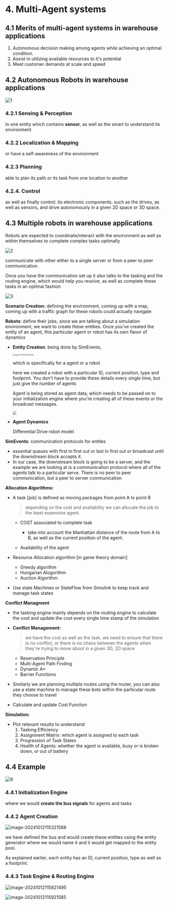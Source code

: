 # 4. Multi-Agent systems

## 4.1 Merits of multi-agent systems in warehouse applications

1. Autonomous decision making among agents while achieving an optimal condition.
2. Assist in utilizing available resources to it's potential
3. Meet customer demands at scale and speed



## 4.2 Autonomous Robots in warehouse applications

![1](https://github.com/Aynlai/Distributed-Robot-System-in-Warehouse-Scenario/blob/main/fig/readmefig/1.png?raw=true)

### 4.2.1 Sensing & Perception

In one entity which contains **sensor**, as well as the smart to understand its environment

### 4.2.2 Localization & Mapping

or have a self-awareness of the environment

### 4.2.3 Planning

able to plan its path or its task from one location to another

### 4.2.4. Control

as well as finally control. its electronic components, such as the drives, as well as sensors, and drive autonomously in a given 2D space or 3D space.

## 4.3 Multiple robots in warehouse applications

Robots are expected to coordinate/interact with the environment as well as within themselves to complete complex tasks optimally

![2](https://github.com/Aynlai/Distributed-Robot-System-in-Warehouse-Scenario/blob/main/fig/readmefig/2.png?raw=true)

communicate with other either to a single server or from a peer to peer communication.

Once you have the communication set up it also talks to the tasking and the routing engine, which would help you resolve, as well as complete these tasks in an optimal fashion

![3](https://github.com/Aynlai/Distributed-Robot-System-in-Warehouse-Scenario/blob/main/fig/readmefig/3.png?raw=true)

**Scenario Creation:** defining the environment, coming up with a map, coming up with a traffic graph for these robots could actually navigate

**Robots**: define their jobs, since we are talking about a simulation environment, we want to create these entities. Once you've created the entity of an agent, this particular agent or robot has its own flavor of dynamics

 +  **Entity Creation**:  being done by SimEvents, 

    <img src="https://github.com/Aynlai/Distributed-Robot-System-in-Warehouse-Scenario/blob/main/fig/readmefig/4.png?raw=true" alt="image-20241012105929536" style="zoom: 33%;" />

    which is specifically for a agent or a robot

    here we created a robot with a particular ID, current position, type and footprint. You don't have to provide these details every single time,  but just give the number of agents

    Agent is being stored as agent data, which needs to be passed on to your initialization engine where you're creating all of these events or the broadcast messages. 

    <img src="https://github.com/Aynlai/Distributed-Robot-System-in-Warehouse-Scenario/blob/main/fig/readmefig/5.png?raw=true" style="zoom:67%;" />

 +  **Agent Dynamics**

    Differential Drive robot model

**SimEvents**: communication protocols for entites

+ essential queues with first in first out or last in first out or broadcast until the downstream block accepts it.
+ In our case, the downstream block is going to be a server, and the example we are looking at is a communication protocol where all of the agents talk to a particular serve. There is no peer to peer communication, but a peer to server communication

**Allocation Algorithms:**

+ A task [job] is defined as moving packages from point A to point B

  > depending on the cost and availability we can allocate the job to the least expensive agent.

  + COST associated to complete task
    + take into account the Manhattan distance of the route from A to B, as well as the current position of the agent.

  + Availability of the agent

    

+ Resource Allocation algorithm [in game theory domain]

  + Greedy algorithm
  + Hungarian Alogorithm
  + Auction Algorithm

+ Use state Machines or StateFlow from Simulink to keep track and manage task states

**Conflict Managment**

+ the tasking engine mainly depends on the routing engine to calculate the cost and update the cost every single time stamp of the simulation

+ **Conflict Management:**

  >  we have the cost as well as the task, we need to ensure that there is no conflict, or there is no chaos between the agents when they're trying to move about in a given 3D, 2D space

  + Reservation Principle
  + Multi-Agent Path Finding
  + Dynamic A*
  + Barrier Functions

+ Similarly we are planning multiple routes using the router, you can also use a state machine to manage these bots within the particular route they choose to travel

+ Calculate and update Cost Function

**Simulation:**

+ Plot relevant results to understand:
  1. Tasking Efficiency
  2. Assignment Matrix: which agent is assigned to each task
  3. Progression of Task States
  4. Health of Agents: whether the agent is available, busy or is broken down, or out of battery

## 4.4 Example

![6](https://github.com/Aynlai/Distributed-Robot-System-in-Warehouse-Scenario/blob/main/fig/readmefig/6.png?raw=true)

### 4.4.1 Initialization Engine

where we would **create the bus signals** for agents and tasks

### 4.4.2 Agent Creation

![image-20241012115321588](https://github.com/Aynlai/Distributed-Robot-System-in-Warehouse-Scenario/blob/main/fig/readmefig/7.png?raw=true)

we have defined the bus and would create these entities using the entity generator where we would name it and it would get mapped to the entity pool.

As explained earlier, each entity has an ID, current position, type as well as a footprint. 

### 4.4.3 Task Engine & Routing Engine

![image-20241012115821495](https://github.com/Aynlai/Distributed-Robot-System-in-Warehouse-Scenario/blob/main/fig/readmefig/8.png?raw=true)

![image-20241012115921585](https://github.com/Aynlai/Distributed-Robot-System-in-Warehouse-Scenario/blob/main/fig/readmefig/9.png?raw=true)